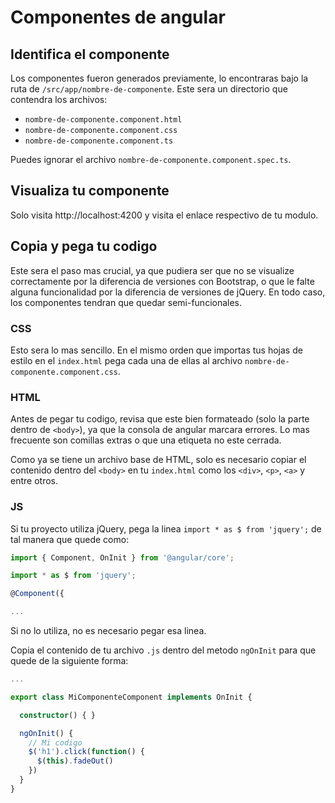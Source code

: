 # Componentes de angular

## Identifica el componente
Los componentes fueron generados previamente, lo encontraras bajo la ruta de
`/src/app/nombre-de-componente`. Este sera un directorio que contendra
los archivos:

- `nombre-de-componente.component.html`
- `nombre-de-componente.component.css`
- `nombre-de-componente.component.ts`

Puedes ignorar el archivo `nombre-de-componente.component.spec.ts`.

## Visualiza tu componente
Solo visita http://localhost:4200 y visita el enlace respectivo de tu modulo.

## Copia y pega tu codigo
Este sera el paso mas crucial, ya que pudiera ser que no se visualize correctamente por la
diferencia de versiones con Bootstrap, o que le falte alguna funcionalidad por la diferencia
de versiones de jQuery. En todo caso, los componentes tendran que quedar semi-funcionales.

### CSS
Esto sera lo mas sencillo. En el mismo orden que importas tus hojas de estilo en el `index.html`
pega cada una de ellas al archivo `nombre-de-componente.component.css`.

### HTML
Antes de pegar tu codigo, revisa que este bien formateado (solo la parte dentro de `<body>`), ya
que la consola de angular marcara errores. Lo mas frecuente son comillas extras o que una etiqueta
no este cerrada.

Como ya se tiene un archivo base de HTML, solo es necesario copiar el contenido dentro del `<body>`
en tu `index.html` como los `<div>`, `<p>`, `<a>` y entre otros.

### JS
Si tu proyecto utiliza jQuery, pega la linea `import * as $ from 'jquery';`
de tal manera que quede como:

```ts
import { Component, OnInit } from '@angular/core';

import * as $ from 'jquery';

@Component({

...
```

Si no lo utiliza, no es necesario pegar esa linea.

Copia el contenido de tu archivo `.js` dentro del metodo
`ngOnInit` para que quede de la siguiente forma:
```ts
...

export class MiComponenteComponent implements OnInit {

  constructor() { }

  ngOnInit() {
    // Mi codigo
    $('h1').click(function() {
      $(this).fadeOut()
    })
  }
}
```
